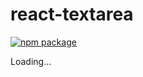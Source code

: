 # react-textarea

[![npm package][npm-badge]][npm]

[npm-badge]: https://img.shields.io/npm/v/@crpt/react-textarea.png?style=flat-square
[npm]: https://www.npmjs.com/package/@crpt/react-textarea

Loading...

